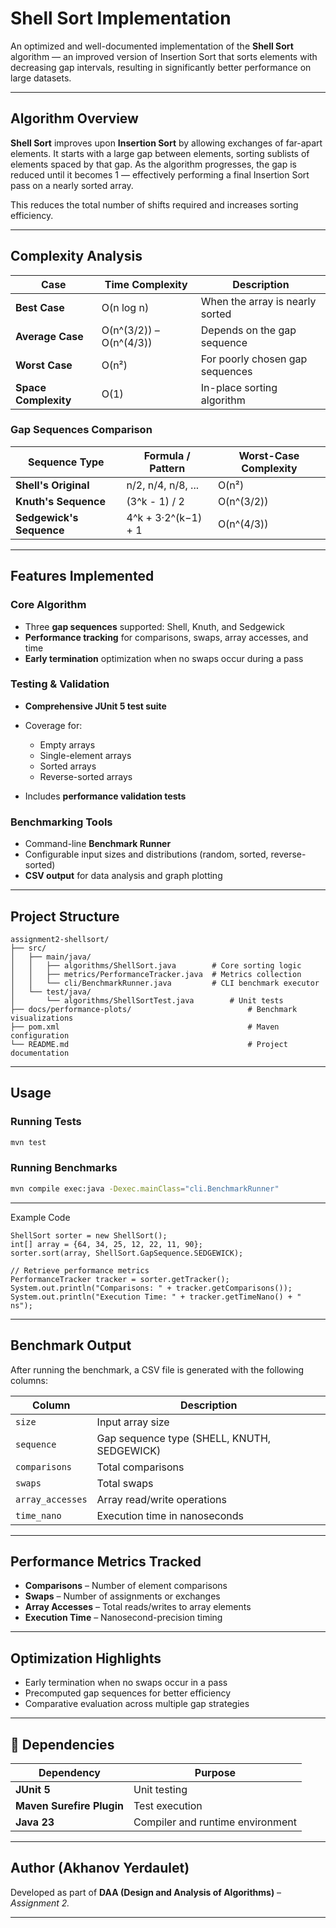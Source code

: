 # Shell Sort Implementation

An optimized and well-documented implementation of the **Shell Sort** algorithm — an improved version of Insertion Sort that sorts elements with decreasing gap intervals, resulting in significantly better performance on large datasets.

---

## Algorithm Overview

**Shell Sort** improves upon **Insertion Sort** by allowing exchanges of far-apart elements.
It starts with a large gap between elements, sorting sublists of elements spaced by that gap.
As the algorithm progresses, the gap is reduced until it becomes 1 — effectively performing a final Insertion Sort pass on a nearly sorted array.

This reduces the total number of shifts required and increases sorting efficiency.

---

## Complexity Analysis

| Case                 | Time Complexity         | Description                     |
| -------------------- | ----------------------- | ------------------------------- |
| **Best Case**        | O(n log n)              | When the array is nearly sorted |
| **Average Case**     | O(n^(3/2)) – O(n^(4/3)) | Depends on the gap sequence     |
| **Worst Case**       | O(n²)                   | For poorly chosen gap sequences |
| **Space Complexity** | O(1)                    | In-place sorting algorithm      |

### Gap Sequences Comparison

| Sequence Type            | Formula / Pattern   | Worst-Case Complexity |
| ------------------------ | ------------------- | --------------------- |
| **Shell's Original**     | n/2, n/4, n/8, ...  | O(n²)                 |
| **Knuth's Sequence**     | (3^k - 1) / 2       | O(n^(3/2))            |
| **Sedgewick's Sequence** | 4^k + 3·2^(k−1) + 1 | O(n^(4/3))            |

---

## Features Implemented

### Core Algorithm

* Three **gap sequences** supported: Shell, Knuth, and Sedgewick
* **Performance tracking** for comparisons, swaps, array accesses, and time
* **Early termination** optimization when no swaps occur during a pass

### Testing & Validation

* **Comprehensive JUnit 5 test suite**
* Coverage for:

  * Empty arrays
  * Single-element arrays
  * Sorted arrays
  * Reverse-sorted arrays
* Includes **performance validation tests**

### Benchmarking Tools

* Command-line **Benchmark Runner**
* Configurable input sizes and distributions (random, sorted, reverse-sorted)
* **CSV output** for data analysis and graph plotting

---

## Project Structure

```
assignment2-shellsort/
├── src/
│   ├── main/java/
│   │   ├── algorithms/ShellSort.java        # Core sorting logic
│   │   ├── metrics/PerformanceTracker.java  # Metrics collection
│   │   └── cli/BenchmarkRunner.java         # CLI benchmark executor
│   └── test/java/
│       └── algorithms/ShellSortTest.java        # Unit tests
├── docs/performance-plots/                          # Benchmark visualizations
├── pom.xml                                          # Maven configuration
└── README.md                                        # Project documentation
```

---

## Usage

### Running Tests

```bash
mvn test
```

### Running Benchmarks

```bash
mvn compile exec:java -Dexec.mainClass="cli.BenchmarkRunner"
```

---

Example Code

```
ShellSort sorter = new ShellSort();
int[] array = {64, 34, 25, 12, 22, 11, 90};
sorter.sort(array, ShellSort.GapSequence.SEDGEWICK);

// Retrieve performance metrics
PerformanceTracker tracker = sorter.getTracker();
System.out.println("Comparisons: " + tracker.getComparisons());
System.out.println("Execution Time: " + tracker.getTimeNano() + " ns");
```

---

## Benchmark Output

After running the benchmark, a CSV file is generated with the following columns:

| Column           | Description                                 |
| ---------------- | ------------------------------------------- |
| `size`           | Input array size                            |
| `sequence`       | Gap sequence type (SHELL, KNUTH, SEDGEWICK) |
| `comparisons`    | Total comparisons                           |
| `swaps`          | Total swaps                                 |
| `array_accesses` | Array read/write operations                 |
| `time_nano`      | Execution time in nanoseconds               |

---

## Performance Metrics Tracked

* **Comparisons** – Number of element comparisons
* **Swaps** – Number of assignments or exchanges
* **Array Accesses** – Total reads/writes to array elements
* **Execution Time** – Nanosecond-precision timing

---

## Optimization Highlights

* Early termination when no swaps occur in a pass
* Precomputed gap sequences for better efficiency
* Comparative evaluation across multiple gap strategies

---

## 🧩 Dependencies

| Dependency                | Purpose                          |
| ------------------------- | -------------------------------- |
| **JUnit 5**               | Unit testing                     |
| **Maven Surefire Plugin** | Test execution                   |
| **Java 23**               | Compiler and runtime environment |

---

##  Author (Akhanov Yerdaulet)

Developed as part of **DAA (Design and Analysis of Algorithms)** – *Assignment 2.*

---
